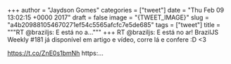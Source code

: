 
+++
author = "Jaydson Gomes"
categories = ["tweet"]
date = "Thu Feb 09 13:02:15 +0000 2017"
draft = false
image = "{TWEET_IMAGE}"
slug = "a4b209881054670271ef54c5565afcfc7e5de685"
tags = ["tweet"]
title = """RT @braziljs: E está no a..."""
+++
RT @braziljs: E está no ar! BrazilJS Weekly #181 já disponível em artigo e vídeo, corre lá e confere :D &lt;3 

https://t.co/ZnE0s1bmNh https:…
